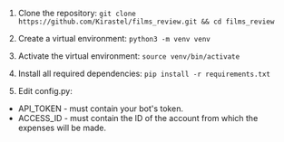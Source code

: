 
1. Clone the repository:
```git clone https://github.com/Kirastel/films_review.git && cd films_review```


2. Create a virtual environment:
```python3 -m venv venv```

3. Activate the virtual environment:
```source venv/bin/activate```

4. Install all required dependencies:
```pip install -r requirements.txt```

5. Edit config.py: 
- API_TOKEN - must contain your bot's token.
- ACCESS_ID - must contain the ID of the account from which the expenses will be made.

